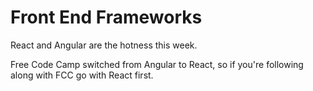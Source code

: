# Front End Frameworks

React and Angular are the hotness this week.

Free Code Camp switched from Angular to React, so if you're following along with FCC go with React first.

